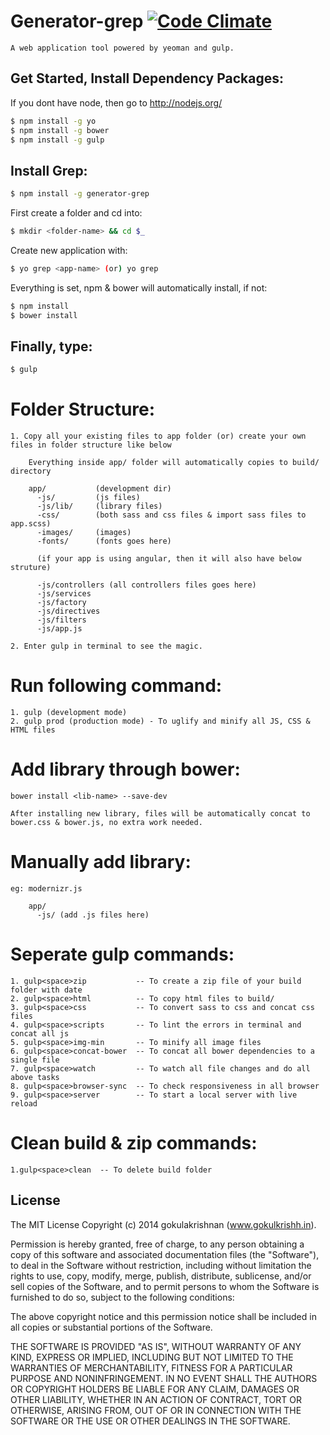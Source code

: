 # Generator-grep [![Code Climate](https://codeclimate.com/github/gokulkrishh/generator-grep/badges/gpa.svg)](https://codeclimate.com/github/gokulkrishh/generator-grep)

	A web application tool powered by yeoman and gulp.

## Get Started, Install Dependency Packages:

If you dont have node, then go to http://nodejs.org/

```bash
$ npm install -g yo
$ npm install -g bower
$ npm install -g gulp
```

## Install Grep:

```bash
$ npm install -g generator-grep
```

First create a folder and cd into:

```bash
$ mkdir <folder-name> && cd $_
```

Create new application with:

```bash
$ yo grep <app-name> (or) yo grep
```

Everything is set, npm & bower will automatically install, if not:

```bash
$ npm install
$ bower install
```

## Finally, type:

```bash
$ gulp
```

Folder Structure:
=====================

	1. Copy all your existing files to app folder (or) create your own files in folder structure like below
	
		Everything inside app/ folder will automatically copies to build/ directory

		app/           (development dir)
		  -js/         (js files)
		  -js/lib/     (library files)
		  -css/        (both sass and css files & import sass files to app.scss)
		  -images/     (images)
		  -fonts/      (fonts goes here)

		  (if your app is using angular, then it will also have below struture)

		  -js/controllers (all controllers files goes here)
		  -js/services
		  -js/factory
		  -js/directives
		  -js/filters
		  -js/app.js

	2. Enter gulp in terminal to see the magic.


Run following command:
========================

	1. gulp (development mode)
	2. gulp prod (production mode) - To uglify and minify all JS, CSS & HTML files


Add library through bower:
======================================

	bower install <lib-name> --save-dev

	After installing new library, files will be automatically concat to bower.css & bower.js, no extra work needed.


Manually add library:
=====================

	eg: modernizr.js

		app/
		  -js/ (add .js files here)


Seperate gulp commands:
=========================

	1. gulp<space>zip           -- To create a zip file of your build folder with date
	2. gulp<space>html          -- To copy html files to build/
	3. gulp<space>css           -- To convert sass to css and concat css files
	4. gulp<space>scripts       -- To lint the errors in terminal and concat all js
	5. gulp<space>img-min       -- To minify all image files
	6. gulp<space>concat-bower  -- To concat all bower dependencies to a single file
	7. gulp<space>watch         -- To watch all file changes and do all above tasks
	8. gulp<space>browser-sync  -- To check responsiveness in all browser
	9. gulp<space>server        -- To start a local server with live reload

Clean build & zip commands:
============================

	1.gulp<space>clean	-- To delete build folder


## License

The MIT License
Copyright (c) 2014 gokulakrishnan (www.gokulkrishh.in).

Permission is hereby granted, free of charge, to any person obtaining a copy
of this software and associated documentation files (the "Software"), to deal
in the Software without restriction, including without limitation the rights
to use, copy, modify, merge, publish, distribute, sublicense, and/or sell
copies of the Software, and to permit persons to whom the Software is
furnished to do so, subject to the following conditions:

The above copyright notice and this permission notice shall be included in
all copies or substantial portions of the Software.

THE SOFTWARE IS PROVIDED "AS IS", WITHOUT WARRANTY OF ANY KIND, EXPRESS OR
IMPLIED, INCLUDING BUT NOT LIMITED TO THE WARRANTIES OF MERCHANTABILITY,
FITNESS FOR A PARTICULAR PURPOSE AND NONINFRINGEMENT. IN NO EVENT SHALL THE
AUTHORS OR COPYRIGHT HOLDERS BE LIABLE FOR ANY CLAIM, DAMAGES OR OTHER
LIABILITY, WHETHER IN AN ACTION OF CONTRACT, TORT OR OTHERWISE, ARISING FROM,
OUT OF OR IN CONNECTION WITH THE SOFTWARE OR THE USE OR OTHER DEALINGS IN
THE SOFTWARE.